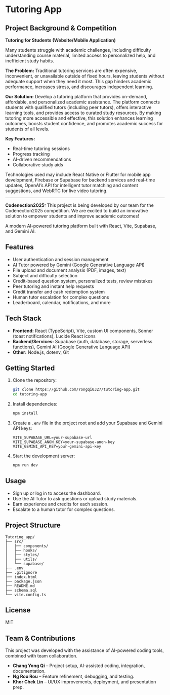 # Tutoring App

## Project Background & Competition

**Tutoring for Students (Website/Mobile Application)**

Many students struggle with academic challenges, including difficulty understanding course material, limited access to personalized help, and inefficient study habits.

**The Problem:**
Traditional tutoring services are often expensive, inconvenient, or unavailable outside of fixed hours, leaving students without adequate support when they need it most. This gap hinders academic performance, increases stress, and discourages independent learning.

**Our Solution:**
Develop a tutoring platform that provides on-demand, affordable, and personalized academic assistance. The platform connects students with qualified tutors (including peer tutors), offers interactive learning tools, and provides access to curated study resources. By making tutoring more accessible and effective, this solution enhances learning outcomes, boosts student confidence, and promotes academic success for students of all levels.

**Key Features:**
- Real-time tutoring sessions
- Progress tracking
- AI-driven recommendations
- Collaborative study aids

Technologies used may include React Native or Flutter for mobile app development, Firebase or Supabase for backend services and real-time updates, OpenAI’s API for intelligent tutor matching and content suggestions, and WebRTC for live video tutoring.

---

**Codenection2025:**
This project is being developed by our team for the Codenection2025 competition. We are excited to build an innovative solution to empower students and improve academic outcomes!

A modern AI-powered tutoring platform built with React, Vite, Supabase, and Gemini AI.

## Features
- User authentication and session management
- AI Tutor powered by Gemini (Google Generative Language API)
- File upload and document analysis (PDF, images, text)
- Subject and difficulty selection
- Credit-based question system, personalized tests, review mistakes
- Peer tutoring and instant help requests
- Credit transfer and cash redemption system
- Human tutor escalation for complex questions
- Leaderboard, calendar, notifications, and more

## Tech Stack
- **Frontend:** React (TypeScript), Vite, custom UI components, Sonner (toast notifications), Lucide React icons
- **Backend/Services:** Supabase (auth, database, storage, serverless functions), Gemini AI (Google Generative Language API)
- **Other:** Node.js, dotenv, Git

## Getting Started
1. Clone the repository:
	```bash
	git clone https://github.com/Yongqi0327/tutoring-app.git
	cd tutoring-app
	```
2. Install dependencies:
	```bash
	npm install
	```
3. Create a `.env` file in the project root and add your Supabase and Gemini API keys:
	```env
	VITE_SUPABASE_URL=your-supabase-url
	VITE_SUPABASE_ANON_KEY=your-supabase-anon-key
	VITE_GEMINI_API_KEY=your-gemini-api-key
	```
4. Start the development server:
	```bash
	npm run dev
	```

## Usage
- Sign up or log in to access the dashboard.
- Use the AI Tutor to ask questions or upload study materials.
- Earn experience and credits for each session.
- Escalate to a human tutor for complex questions.

## Project Structure
```
Tutoring_app/
├── src/
│   ├── components/
│   ├── hooks/
│   ├── styles/
│   ├── utils/
│   └── supabase/
├── .env
├── .gitignore
├── index.html
├── package.json
├── README.md
├── schema.sql
└── vite.config.ts
```

## License
MIT

## Team & Contributions

This project was developed with the assistance of AI-powered coding tools, combined with team collaboration.

- **Chang Yong Qi** – Project setup, AI-assisted coding, integration, documentation.  
- **Ng Rou Rou** – Feature refinement, debugging, and testing.  
- **Khor Chek Lin** – UI/UX improvements, deployment, and presentation prep.  
